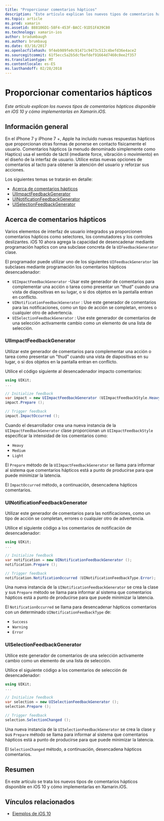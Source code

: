 ```yaml
---
title: "Proporcionar comentarios hápticos"
description: "Este artículo explican los nuevos tipos de comentarios hápticos disponible en iOS 10 y cómo implementarlas en Xamarin.iOS."
ms.topic: article
ms.prod: xamarin
ms.assetid: 888106D1-58F4-453F-BACC-91D51FA39C80
ms.technology: xamarin-ios
author: bradumbaugh
ms.author: brumbaug
ms.date: 03/16/2017
ms.openlocfilehash: 9f4eb989fe0c91471c9473c512c4befd36e4ace2
ms.sourcegitcommit: 61f5ecc5a2b5dcfbefdef91664d7460c0ee2f357
ms.translationtype: MT
ms.contentlocale: es-ES
ms.lasthandoff: 02/28/2018
---
```

# <a name="providing-haptic-feedback"></a>Proporcionar comentarios hápticos

_Este artículo explican los nuevos tipos de comentarios hápticos disponible en iOS 10 y cómo implementarlas en Xamarin.iOS._

<a name="Overview" />

## <a name="overview"></a>Información general

En el iPhone 7 y iPhone 7 +, Apple ha incluido nuevas respuestas hápticos que proporcionan otras formas de ponerse en contacto físicamente el usuario. Comentarios hápticos (a menudo denominado simplemente como Haptics) usa el sentido de táctil (mediante force, vibración o movimiento) en el diseño de la interfaz de usuario. Utilice estas nuevas opciones de comentarios al tacto para obtener la atención del usuario y reforzar sus acciones.

Los siguientes temas se tratarán en detalle:

- [Acerca de comentarios hápticos](#About-Haptic-Feedback)
- [UIImpactFeedbackGenerator](#UIImpactFeedbackGenerator)
- [UINotificationFeedbackGenerator](#UINotificationFeedbackGenerator)
- [UISelectionFeedbackGenerator](#UISelectionFeedbackGenerator)

<a name="About-Haptic-Feedback" />

## <a name="about-haptic-feedback"></a>Acerca de comentarios hápticos

Varios elementos de interfaz de usuario integrados ya proporcionen comentarios hápticos como selectores, los conmutadores y los controles deslizantes. iOS 10 ahora agrega la capacidad de desencadenar mediante programación haptics con una subclase concreta de la `UIFeedbackGenerator` clase.

El programador puede utilizar uno de los siguientes `UIFeedbackGenerator` las subclases mediante programación los comentarios hápticos desencadenador:

- `UIImpactFeedbackGenerator` -Usar este generador de comentarios para complementar una acción o tarea como presentar un "thud" cuando una vista de diapositivas en su lugar, o si dos objetos en la pantalla entran en conflicto.
- `UINotificationFeedbackGenerator` : Use este generador de comentarios para las notificaciones, como un tipo de acción se completan, errores o cualquier otro de advertencia.
- `UISelectionFeedbackGenerator` : Use este generador de comentarios de una selección activamente cambio como un elemento de una lista de selección.

<a name="UIImpactFeedbackGenerator" />

### <a name="uiimpactfeedbackgenerator"></a>UIImpactFeedbackGenerator

Utilizar este generador de comentarios para complementar una acción o tarea como presentar un "thud" cuando una vista de diapositivas en su lugar, o si dos objetos en la pantalla entran en conflicto.

Utilice el código siguiente al desencadenador impacto comentarios:

```csharp
using UIKit;
...

// Initialize feedback
var impact = new UIImpactFeedbackGenerator (UIImpactFeedbackStyle.Heavy);
impact.Prepare ();

// Trigger feedback
impact.ImpactOccurred ();
```

Cuando el desarrollador crea una nueva instancia de la `UIImpactFeedbackGenerator` clase proporcionan un `UIImpactFeedbackStyle` especificar la intensidad de los comentarios como:

- `Heavy`
- `Medium`
- `Light`

El `Prepare` método de la `UIImpactFeedbackGenerator` se llama para informar al sistema que comentarios hápticos está a punto de producirse para que puede minimizar la latencia.

El `ImpactOccurred` método, a continuación, desencadena hápticos comentarios.

<a name="UINotificationFeedbackGenerator" />

### <a name="uinotificationfeedbackgenerator"></a>UINotificationFeedbackGenerator

Utilizar este generador de comentarios para las notificaciones, como un tipo de acción se completan, errores o cualquier otro de advertencia.

Utilice el siguiente código a los comentarios de notificación de desencadenador:

```csharp
using UIKit;
...

// Initialize feedback
var notification = new UINotificationFeedbackGenerator ();
notification.Prepare ();

// Trigger feedback
notification.NotificationOccurred (UINotificationFeedbackType.Error);
```

Una nueva instancia de la `UINotificationFeedbackGenerator` se crea la clase y sus `Prepare` método se llama para informar al sistema que comentarios hápticos está a punto de producirse para que puede minimizar la latencia.

El `NotificationOccurred` se llama para desencadenar hápticos comentarios con un determinado `UINotificationFeedbackType` de:

- `Success`
- `Warning`
- `Error`

<a name="UISelectionFeedbackGenerator" />

### <a name="uiselectionfeedbackgenerator"></a>UISelectionFeedbackGenerator

Utilice este generador de comentarios de una selección activamente cambio como un elemento de una lista de selección.

Utilice el siguiente código a los comentarios de selección de desencadenador:

```csharp
using UIKit;
...

// Initialize feedback
var selection = new UISelectionFeedbackGenerator ();
selection.Prepare ();

// Trigger feedback
selection.SelectionChanged ();
```

Una nueva instancia de la `UISelectionFeedbackGenerator` se crea la clase y sus `Prepare` método se llama para informar al sistema que comentarios hápticos está a punto de producirse para que puede minimizar la latencia.

El `SelectionChanged` método, a continuación, desencadena hápticos comentarios.

## <a name="summary"></a>Resumen

En este artículo se trata los nuevos tipos de comentarios hápticos disponible en iOS 10 y cómo implementarlas en Xamarin.iOS.

## <a name="related-links"></a>Vínculos relacionados

- [Ejemplos de iOS 10](https://developer.xamarin.com/samples/ios/iOS10/)
